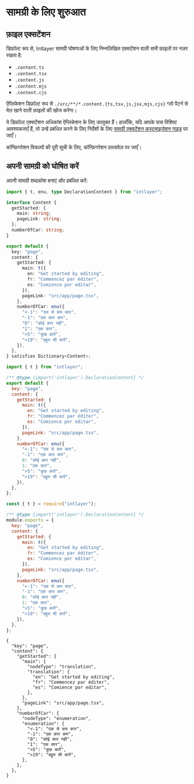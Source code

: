 # सामग्री के लिए शुरुआत

## फ़ाइल एक्सटेंशन

डिफ़ॉल्ट रूप से, Intlayer सामग्री घोषणाओं के लिए निम्नलिखित एक्सटेंशन वाली सभी फ़ाइलों पर नज़र रखता है:

- `.content.ts`
- `.content.tsx`
- `.content.js`
- `.content.mjs`
- `.content.cjs`

ऐप्लिकेशन डिफ़ॉल्ट रूप से `./src/**/*.content.{ts,tsx,js,jsx,mjs,cjs}` ग्लो पैटर्न से मेल खाने वाली फ़ाइलों की खोज करेगा।

ये डिफ़ॉल्ट एक्सटेंशन अधिकांश ऐप्लिकेशन के लिए उपयुक्त हैं। हालाँकि, यदि आपके पास विशिष्ट आवश्यकताएँ हैं, तो उन्हें प्रबंधित करने के लिए निर्देशों के लिए [सामग्री एक्सटेंशन कस्टमाइजेशन गाइड](https://github.com/aymericzip/intlayer/blob/main/docs/hi/configuration.md#content-configuration) पर जाएँ।

कॉन्फ़िगरेशन विकल्पों की पूरी सूची के लिए, कॉन्फ़िगरेशन दस्तावेज़ पर जाएँ।

## अपनी सामग्री को घोषित करें

अपनी सामग्री शब्दकोश बनाएं और प्रबंधित करें:

```typescript fileName="src/app/[locale]/page.content.ts" codeFormat="typescript"
import { t, enu, type DeclarationContent } from "intlayer";

interface Content {
  getStarted: {
    main: string;
    pageLink: string;
  };
  numberOfCar: string;
}

export default {
  key: "page",
  content: {
    getStarted: {
      main: t({
        en: "Get started by editing",
        fr: "Commencez par éditer",
        es: "Comience por editar",
      }),
      pageLink: "src/app/page.tsx",
    },
    numberOfCar: enu({
      "<-1": "एक से कम कार",
      "-1": "एक कार कम",
      "0": "कोई कार नहीं",
      "1": "एक कार",
      ">5": "कुछ कारें",
      ">19": "बहुत सी कारें",
    }),
  },
} satisfies Dictionary<Content>;
```

```javascript fileName="src/app/[locale]/page.content.mjs" codeFormat="esm"
import { t } from "intlayer";

/** @type {import('intlayer').DeclarationContent} */
export default {
  key: "page",
  content: {
    getStarted: {
      main: t({
        en: "Get started by editing",
        fr: "Commencez par éditer",
        es: "Comience por editar",
      }),
      pageLink: "src/app/page.tsx",
    },
    numberOfCar: enu({
      "<-1": "एक से कम कार",
      "-1": "एक कार कम",
      0: "कोई कार नहीं",
      1: "एक कार",
      ">5": "कुछ कारें",
      ">19": "बहुत सी कारें",
    }),
  },
};
```

```javascript fileName="src/app/[locale]/page.content.cjs" codeFormat="commonjs"
const { t } = require("intlayer");

/** @type {import('intlayer').DeclarationContent} */
module.exports = {
  key: "page",
  content: {
    getStarted: {
      main: t({
        en: "Get started by editing",
        fr: "Commencez par éditer",
        es: "Comience por editar",
      }),
      pageLink: "src/app/page.tsx",
    },
    numberOfCar: enu({
      "<-1": "एक से कम कार",
      "-1": "एक कार कम",
      0: "कोई कार नहीं",
      1: "एक कार",
      ">5": "कुछ कारें",
      ">19": "बहुत सी कारें",
    }),
  },
};
```

```json5 fileName="src/app/[locale]/page.content.json"  codeFormat="json"
{
  "key": "page",
  "content": {
    "getStarted": {
      "main": {
        "nodeType": "translation",
        "translation": {
          "en": "Get started by editing",
          "fr": "Commencez par éditer",
          "es": "Comience por editar",
        },
      },
      "pageLink": "src/app/page.tsx",
    },
    "numberOfCar": {
      "nodeType": "enumeration",
      "enumeration": {
        "<-1": "एक से कम कार",
        "-1": "एक कार कम",
        "0": "कोई कार नहीं",
        "1": "एक कार",
        ">5": "कुछ कारें",
        ">19": "बहुत सी कारें",
      },
    },
  },
}
```
